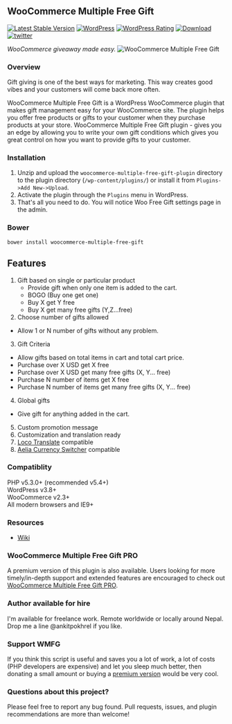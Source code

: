 ## WooCommerce Multiple Free Gift
[![Latest Stable Version](https://img.shields.io/wordpress/plugin/v/woocommerce-multiple-free-gift.svg?style=flat-square)](https://wordpress.org/plugins/woocommerce-multiple-free-gift/)
[![WordPress](https://img.shields.io/wordpress/v/woocommerce-multiple-free-gift.svg?style=flat-square)](https://wordpress.org/plugins/woocommerce-multiple-free-gift/)
[![WordPress Rating](https://img.shields.io/wordpress/plugin/r/woocommerce-multiple-free-gift.svg?style=flat-square)](https://wordpress.org/plugins/woocommerce-multiple-free-gift/)
[![Download](https://img.shields.io/wordpress/plugin/dt/woocommerce-multiple-free-gift.svg?style=flat-square)](https://wordpress.org/plugins/woocommerce-multiple-free-gift)
[![twitter](https://img.shields.io/badge/twitter-%40ankitpokhrel-green.svg?style=flat-square)](https://twitter.com/ankitpokhrel)

_WooCommerce giveaway made easy._
![WooCommerce Multiple Free Gift](http://ankitpokhrel.com.np/WMFG/global-settings.png)

### Overview
Gift giving is one of the best ways for marketing. This way creates good vibes and your customers will come back more often.  

WooCommerce Multiple Free Gift is a WordPress WooCommerce plugin that makes gift management easy for your WooCommerce site. The plugin helps you offer free products or gifts to your customer when they purchase products at your store. WooCommerce Multiple Free Gift plugin - gives you an edge by allowing you to write your own gift conditions which gives you great control on how you want to provide gifts to your customer.

### Installation
1. Unzip and upload the `woocommerce-multiple-free-gift-plugin` directory to the plugin directory (`/wp-content/plugins/`) or install it from `Plugins->Add New->Upload`.  
2. Activate the plugin through the `Plugins` menu in WordPress.  
3. That's all you need to do. You will notice Woo Free Gift settings page in the admin.  

### Bower
```shell
bower install woocommerce-multiple-free-gift
```

## Features
1. Gift based on single or particular product
    - Provide gift when only one item is added to the cart.  
    - BOGO (Buy one get one)  
    - Buy X get Y free  
    - Buy X get many free gifts (Y,Z...free)  
2. Choose number of gifts allowed
  - Allow 1 or N number of gifts without any problem.
3. Gift Criteria
  - Allow gifts based on total items in cart and total cart price.
  - Purchase over X USD get X free
  - Purchase over X USD get many free gifts (X, Y... free)
  - Purchase N number of items get X free
  - Purchase N number of items get many free gifts (X, Y... free)
4. Global gifts
  - Give gift for anything added in the cart.
5. Custom promotion message
6. Customization and translation ready
7. [Loco Translate](https://wordpress.org/plugins/loco-translate/) compatible
8. [Aelia Currency Switcher](https://aelia.co/shop/currency-switcher-woocommerce/) compatible

### Compatiblity
PHP v5.3.0+ (recommended v5.4+)  
WordPress v3.8+  
WooCommerce v2.3+  
All modern browsers and IE9+  

### Resources
* [Wiki](https://github.com/ankitpokhrel/WooCommerce-Multiple-Free-Gift/wiki)

### WooCommerce Multiple Free Gift PRO
A premium version of this plugin is also available. Users looking for more timely/in-depth support and extended features are encouraged to check out [WooCommerce Multiple Free Gift PRO](http://ankitpokhrel.com/explore/downloads/woocommerce-multiple-free-gift-plugin-pro/).

### Author available for hire
I'm available for freelance work. Remote worldwide or locally around Nepal. Drop me a line @ankitpokhrel if you like.

### Support WMFG
If you think this script is useful and saves you a lot of work, a lot of costs (PHP developers are expensive) and let you sleep much better, then donating a small amount or buying a [premium version](http://ankitpokhrel.com/explore/downloads/woocommerce-multiple-free-gift-plugin-pro/) would be very cool.

### Questions about this project?
Please feel free to report any bug found. Pull requests, issues, and plugin recommendations are more than welcome!
